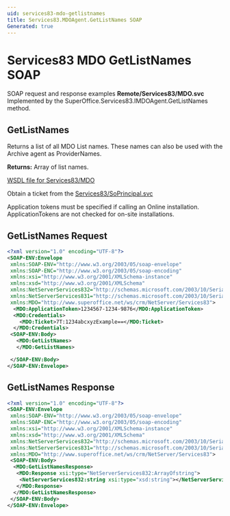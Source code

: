 ```yaml
---
uid: services83-mdo-getlistnames
title: Services83.MDOAgent.GetListNames SOAP
Generated: true
---
```


# Services83 MDO GetListNames SOAP

SOAP request and response examples **Remote/Services83/MDO.svc**
Implemented by the <see cref="M:SuperOffice.Services83.IMDOAgent.GetListNames">SuperOffice.Services83.IMDOAgent.GetListNames</see> method.

## GetListNames

Returns a list of all MDO List names. These names can also be used with the Archive agent as ProviderNames.


**Returns:** Array of list names.


[WSDL file for Services83/MDO](../Services83-MDO.md)

Obtain a ticket from the [Services83/SoPrincipal.svc](../SoPrincipal/index.md)

Application tokens must be specified if calling an Online installation. ApplicationTokens are not checked for on-site installations.

## GetListNames Request

```xml
<?xml version="1.0" encoding="UTF-8"?>
<SOAP-ENV:Envelope
 xmlns:SOAP-ENV="http://www.w3.org/2003/05/soap-envelope"
 xmlns:SOAP-ENC="http://www.w3.org/2003/05/soap-encoding"
 xmlns:xsi="http://www.w3.org/2001/XMLSchema-instance"
 xmlns:xsd="http://www.w3.org/2001/XMLSchema"
 xmlns:NetServerServices832="http://schemas.microsoft.com/2003/10/Serialization/Arrays"
 xmlns:NetServerServices831="http://schemas.microsoft.com/2003/10/Serialization/"
 xmlns:MDO="http://www.superoffice.net/ws/crm/NetServer/Services83">
  <MDO:ApplicationToken>1234567-1234-9876</MDO:ApplicationToken>
  <MDO:Credentials>
    <MDO:Ticket>7T:1234abcxyzExample==</MDO:Ticket>
  </MDO:Credentials>
 <SOAP-ENV:Body>
   <MDO:GetListNames>
   </MDO:GetListNames>

 </SOAP-ENV:Body>
</SOAP-ENV:Envelope>

```


## GetListNames Response

```xml
<?xml version="1.0" encoding="UTF-8"?>
<SOAP-ENV:Envelope
 xmlns:SOAP-ENV="http://www.w3.org/2003/05/soap-envelope"
 xmlns:SOAP-ENC="http://www.w3.org/2003/05/soap-encoding"
 xmlns:xsi="http://www.w3.org/2001/XMLSchema-instance"
 xmlns:xsd="http://www.w3.org/2001/XMLSchema"
 xmlns:NetServerServices832="http://schemas.microsoft.com/2003/10/Serialization/Arrays"
 xmlns:NetServerServices831="http://schemas.microsoft.com/2003/10/Serialization/"
 xmlns:MDO="http://www.superoffice.net/ws/crm/NetServer/Services83">
 <SOAP-ENV:Body>
  <MDO:GetListNamesResponse>
   <MDO:Response xsi:type="NetServerServices832:ArrayOfstring">
    <NetServerServices832:string xsi:type="xsd:string"></NetServerServices832:string>
   </MDO:Response>
  </MDO:GetListNamesResponse>
 </SOAP-ENV:Body>
</SOAP-ENV:Envelope>

```

